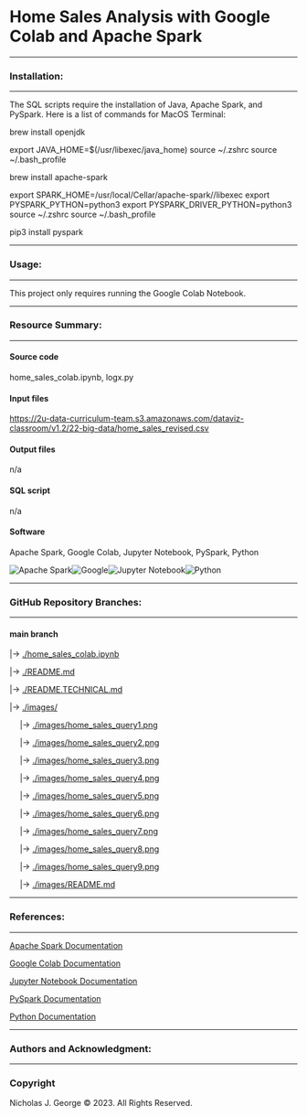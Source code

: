 # **Home Sales Analysis with Google Colab and Apache Spark**

----

### **Installation:**

----

The SQL scripts require the installation of Java, Apache Spark, and PySpark. Here is a list of commands for MacOS Terminal:

brew install openjdk

export JAVA_HOME=$(/usr/libexec/java_home)
source ~/.zshrc
source ~/.bash_profile

brew install apache-spark

export SPARK_HOME=/usr/local/Cellar/apache-spark/<version>/libexec
export PYSPARK_PYTHON=python3
export PYSPARK_DRIVER_PYTHON=python3
source ~/.zshrc
source ~/.bash_profile

pip3 install pyspark

----

### **Usage:**

----

This project only requires running the Google Colab Notebook.

----

### **Resource Summary:**

----

#### Source code

home_sales_colab.ipynb, logx.py

#### Input files

https://2u-data-curriculum-team.s3.amazonaws.com/dataviz-classroom/v1.2/22-big-data/home_sales_revised.csv

#### Output files

n/a

#### SQL script

n/a

#### Software

Apache Spark, Google Colab, Jupyter Notebook, PySpark, Python 

![Apache Spark](https://img.shields.io/badge/Apache%20Spark-FDEE21?style=flat-square&logo=apachespark&logoColor=black)![Google](https://img.shields.io/badge/google-4285F4?style=for-the-badge&logo=google&logoColor=white)![Jupyter Notebook](https://img.shields.io/badge/jupyter-%23FA0F00.svg?style=for-the-badge&logo=jupyter&logoColor=white)![Python](https://img.shields.io/badge/python-3670A0?style=for-the-badge&logo=python&logoColor=ffdd54)

----

### **GitHub Repository Branches:**

----

#### main branch 

|&rarr; [./home_sales_colab.ipynb](./home_sales_colab.ipynb)

|&rarr; [./README.md](./README.md)

|&rarr; [./README.TECHNICAL.md](./README.TECHNICAL.md)

|&rarr; [./images/](./images/)

  &emsp; |&rarr; [./images/home_sales_query1.png](./images/home_sales_query1.png)
  
  &emsp; |&rarr; [./images/home_sales_query2.png](./images/home_sales_query2.png)
  
  &emsp; |&rarr; [./images/home_sales_query3.png](./images/home_sales_query3.png)
  
  &emsp; |&rarr; [./images/home_sales_query4.png](./images/home_sales_query4.png)
  
  &emsp; |&rarr; [./images/home_sales_query5.png](./images/home_sales_query5.png)
  
  &emsp; |&rarr; [./images/home_sales_query6.png](./images/home_sales_query6.png)
  
  &emsp; |&rarr; [./images/home_sales_query7.png](./images/home_sales_query7.png)
  
  &emsp; |&rarr; [./images/home_sales_query8.png](./images/home_sales_query8.png)

  &emsp; |&rarr; [./images/home_sales_query9.png](./images/home_sales_query9.png)

  &emsp; |&rarr; [./images/README.md](./images/README.md)

----

### **References:**

----

[Apache Spark Documentation](https://spark.apache.org/docs/latest/#)

[Google Colab Documentation](https://cloud.google.com/colab/docs)

[Jupyter Notebook Documentation](https://jupyter-notebook.readthedocs.io/en/stable/)

[PySpark Documentation](https://spark.apache.org/docs/latest/api/python/getting_started/index.html)

[Python Documentation](https://docs.python.org/3/)

----

### **Authors and Acknowledgment:**

----

### Copyright

Nicholas J. George © 2023. All Rights Reserved.
